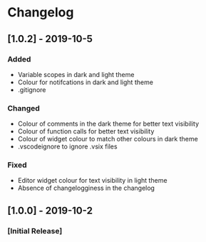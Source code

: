 # Changelog

## [1.0.2] - 2019-10-5
### Added
- Variable scopes in dark and light theme
- Colour for notifcations in dark and light theme
- .gitignore

### Changed
- Colour of comments in the dark theme for better text visibility
- Colour of function calls for better text visibility
- Colour of widget colour to match other colours in dark theme
- .vscodeignore to ignore .vsix files

### Fixed
- Editor widget colour for text visibility in light theme
- Absence of changelogginess in the changelog

## [1.0.0] - 2019-10-2
### [Initial Release]